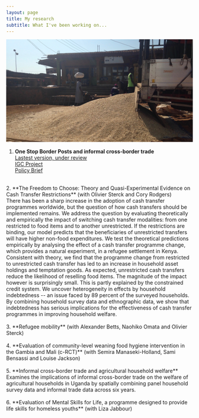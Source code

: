 ```yaml
---
layout: page
title: My research
subtitle: What I've been working on...
---
```


![truck](/img/grains_truck_2.jpg)

1. **One Stop Border Posts and informal cross-border trade**<br/>
      [Lastest version, under review](https://ideas.repec.org/p/bir/birmec/20-08.html) <br/>
      [IGC Project](https://www.theigc.org/project/trade-facilitation-and-informal-cross-border-trade/) <br/>
      [Policy Brief](https://www.theigc.org/wp-content/uploads/2020/01/Siu-2019-policy-brief.pdf) <br/>   
<br/>
2. **The Freedom to Choose: Theory and Quasi-Experimental Evidence on Cash Transfer Restrictions** (with Olivier Sterck and Cory Rodgers) <br/>
There has been a sharp increase in the adoption of cash transfer programmes worldwide, but the question of how cash transfers should be implemented remains. We address the question by evaluating theoretically and empirically the impact of switching cash transfer modalities: from one restricted to food items and to another unrestricted. If the restrictions are binding, our model predicts that the beneficiaries of unrestricted transfers will have higher non-food expenditures. We test the theoretical predictions empirically by analysing the effect of a cash transfer programme change, which provides a natural experiment, in a refugee settlement in Kenya. Consistent with theory, we find that the programme change from restricted to unrestricted cash transfer has led to an increase in household asset holdings and temptation goods. As expected, unrestricted cash transfers reduce the likelihood of reselling food items. The magnitude of the impact however is surprisingly small. This is partly explained by the constrained credit system. We uncover heterogeneity in effects by household indebtedness -- an issue faced by 89 percent of the surveyed households. By combining household survey data and ethnographic data, we show that indebtedness has serious implications for the effectiveness of cash transfer programmes in improving household welfare. <br/>
<br/>
3. **Refugee mobility** (with Alexander Betts, Naohiko Omata and Olivier Sterck) <br/>
<br/>
4. **Evaluation of community-level weaning food hygiene intervention in the Gambia and Mali (c-RCT)** (with Semira Manaseki-Holland, Sami Bensassi and Louise Jackson) <br/>
<br/>
5. **Informal cross-border trade and agricultural household welfare** <br/>
Examines the implications of informal cross-border trade on the welfare of agricultural households in Uganda by spatially
combining panel household survey data and informal trade data across six years. <br/>
<br/>
6. **Evaluation of Mental Skills for Life, a programme designed to provide life skills for homeless youths** (with Liza Jabbour)<br/>

